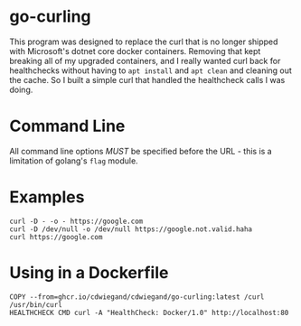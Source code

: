 # go-curling
This program was designed to replace the curl that is no longer shipped with Microsoft's dotnet core docker containers. Removing that kept breaking all of my upgraded containers, and I really wanted curl back for healthchecks without having to `apt install` and `apt clean` and cleaning out the cache. So I built a simple curl that handled the healthcheck calls I was doing.

# Command Line 
All command line options *MUST* be specified before the URL - this is a limitation of golang's `flag` module.

# Examples

```
curl -D - -o - https://google.com
curl -D /dev/null -o /dev/null https://google.not.valid.haha
curl https://google.com
```

# Using in a Dockerfile
```
COPY --from=ghcr.io/cdwiegand/cdwiegand/go-curling:latest /curl /usr/bin/curl
HEALTHCHECK CMD curl -A "HealthCheck: Docker/1.0" http://localhost:80
```